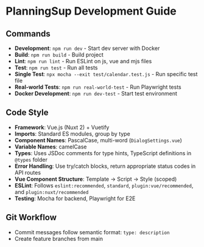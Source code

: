 # PlanningSup Development Guide

## Commands
- **Development**: `npm run dev` - Start dev server with Docker
- **Build**: `npm run build` - Build project
- **Lint**: `npm run lint` - Run ESLint on js, vue and mjs files
- **Test**: `npm run test` - Run all tests
- **Single Test**: `npx mocha --exit test/calendar.test.js` - Run specific test file
- **Real-world Tests**: `npm run real-world-test` - Run Playwright tests
- **Docker Development**: `npm run dev-test` - Start test environment

## Code Style
- **Framework**: Vue.js (Nuxt 2) + Vuetify
- **Imports**: Standard ES modules, group by type
- **Component Names**: PascalCase, multi-word (`DialogSettings.vue`)
- **Variable Names**: camelCase
- **Types**: Uses JSDoc comments for type hints, TypeScript definitions in `@types` folder
- **Error Handling**: Use try/catch blocks, return appropriate status codes in API routes
- **Vue Component Structure**: Template -> Script -> Style (scoped)
- **ESLint**: Follows `eslint:recommended`, `standard`, `plugin:vue/recommended`, and `plugin:nuxt/recommended`
- **Testing**: Mocha for backend, Playwright for E2E

## Git Workflow
- Commit messages follow semantic format: `type: description`
- Create feature branches from main